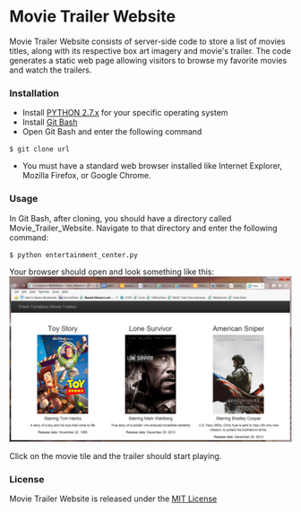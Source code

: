 # Movie Trailer Website
  Movie Trailer Website consists of server-side code to store a list of movies titles, along with its respective box art imagery and movie's trailer. The code generates a static web page allowing visitors to browse my favorite movies and watch the trailers.

### Installation

  * Install [PYTHON 2.7.x](https://www.python.org/downloads/) for your specific operating system
  * Install [Git Bash](https://openhatch.org/missions/windows-setup/install-git-bash)
  * Open Git Bash and enter the following command
  ```
  $ git clone url
  ```
  * You must have a standard web browser installed like Internet Explorer, Mozilla Firefox, or Google Chrome.

### Usage
  In Git Bash, after cloning, you should have a directory called Movie_Trailer_Website. Navigate to that directory and enter the following command:
  ```
  $ python entertainment_center.py
  ```

 Your browser should open and look something like this:
![Movie Trailer Website](https://github.com/bm8839/Movie_Trailer_Website/blob/master/movies.png)

 Click on the movie tile and the trailer should start playing.


### License
  Movie Trailer Website is released under the [MIT License](https://github.com/bm8839/Movie_Trailer_Website/blob/master/License.txt)

